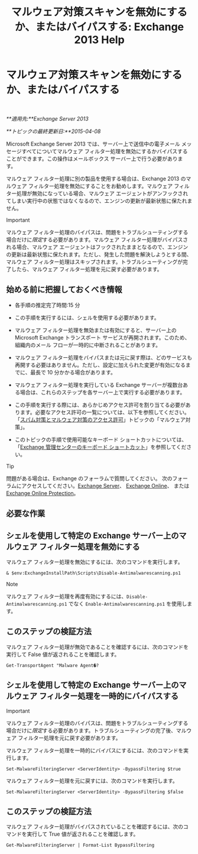 ﻿---
title: 'マルウェア対策スキャンを無効にするか、またはバイパスする: Exchange 2013 Help'
TOCTitle: マルウェア対策スキャンを無効にするか、またはバイパスする
ms:assetid: 6725c74b-b3ef-4259-9337-c739e9bf7b5d
ms:mtpsurl: https://technet.microsoft.com/ja-jp/library/JJ150526(v=EXCHG.150)
ms:contentKeyID: 48269602
ms.date: 04/24/2018
mtps_version: v=EXCHG.150
ms.translationtype: HT
---

# マルウェア対策スキャンを無効にするか、またはバイパスする

 

_**適用先:**Exchange Server 2013_

_**トピックの最終更新日:**2015-04-08_

Microsoft Exchange Server 2013 では、サーバー上で送信中の電子メール メッセージすべてについてマルウェア フィルター処理を無効にするかバイパスすることができます。この操作はメールボックス サーバー上で行う必要があります。

マルウェア フィルター処理に別の製品を使用する場合は、Exchange 2013 のマルウェア フィルター処理を無効にすることをお勧めします。マルウェア フィルター処理が無効になっている場合、マルウェア エージェントがアンフックされてしまい実行中の状態ではなくなるので、エンジンの更新が最新状態に保たれません。


> [!IMPORTANT]
> マルウェア フィルター処理のバイパスは、問題をトラブルシューティングする場合だけに<EM>限定</EM>する必要があります。マルウェア フィルター処理がバイパスされる場合、マルウェア エージェントはフックされたままとなるので、エンジンの更新は最新状態に保たれます。ただし、発生した問題を解決しようとする間、マルウェア フィルター処理はスキップされます。トラブルシューティングが完了したら、マルウェア フィルター処理を元に戻す必要があります。



## 始める前に把握しておくべき情報

  - 各手順の推定完了時間:15 分

  - この手順を実行するには、シェルを使用する必要があります。

  - マルウェア フィルター処理を無効または有効にすると、サーバー上の Microsoft Exchange トランスポート サービスが再開されます。このため、組織内のメール フローが一時的に中断されることがあります。

  - マルウェア フィルター処理をバイパスまたは元に戻す際は、どのサービスも再開する必要はありません。ただし、設定に加えられた変更が有効になるまでに、最長で 10 分かかる場合があります。

  - マルウェア フィルター処理を実行している Exchange サーバーが複数台ある場合は、これらのステップを各サーバー上で実行する必要があります。

  - この手順を実行する際には、あらかじめアクセス許可を割り当てる必要があります。必要なアクセス許可の一覧については、以下を参照してください。「[スパム対策とマルウェア対策のアクセス許可](anti-spam-and-anti-malware-permissions-exchange-2013-help.md)」トピックの「マルウェア対策」。

  - このトピックの手順で使用可能なキーボード ショートカットについては、「[Exchange 管理センターのキーボード ショートカット](keyboard-shortcuts-in-the-exchange-admin-center-exchange-online-protection-help.md)」を参照してください。


> [!TIP]
> 問題がある場合は、Exchange のフォーラムで質問してください。 次のフォーラムにアクセスしてください。<A href="https://go.microsoft.com/fwlink/p/?linkid=60612">Exchange Server</A>、 <A href="https://go.microsoft.com/fwlink/p/?linkid=267542">Exchange Online</A>、 または <A href="https://go.microsoft.com/fwlink/p/?linkid=285351">Exchange Online Protection</A>。



## 必要な作業

## シェルを使用して特定の Exchange サーバー上のマルウェア フィルター処理を無効にする

マルウェア フィルター処理を無効にするには、次のコマンドを実行します。

    & $env:ExchangeInstallPath\Scripts\Disable-Antimalwarescanning.ps1


> [!NOTE]
> マルウェア フィルター処理を再度有効にするには、<CODE>Disable-Antimalwarescanning.ps1</CODE> でなく <CODE>Enable-Antimalwarescanning.ps1</CODE> を使用します。



## このステップの検証方法

マルウェア フィルター処理が無効であることを確認するには、次のコマンドを実行して False 値が返されることを確認します。

    Get-TransportAgent "Malware Agent�?

## シェルを使用して特定の Exchange サーバー上のマルウェア フィルター処理を一時的にバイパスする


> [!IMPORTANT]
> マルウェア フィルター処理のバイパスは、問題をトラブルシューティングする場合だけに<EM>限定</EM>する必要があります。トラブルシューティングの完了後、マルウェア フィルター処理を元に戻す必要があります。



マルウェア フィルター処理を一時的にバイパスにするには、次のコマンドを実行します。

    Set-MalwareFilteringServer <ServerIdentity> -BypassFiltering $true

マルウェア フィルター処理を元に戻すには、次のコマンドを実行します。

    Set-MalwareFilteringServer <ServerIdentity> -BypassFiltering $false

## このステップの検証方法

マルウェア フィルター処理がバイパスされていることを確認するには、次のコマンドを実行して True 値が返されることを確認します。

    Get-MalwareFilteringServer | Format-List BypassFiltering

